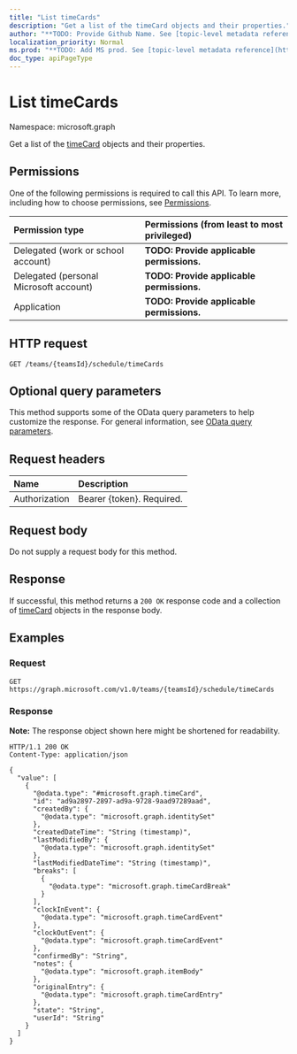 ```yaml
---
title: "List timeCards"
description: "Get a list of the timeCard objects and their properties."
author: "**TODO: Provide Github Name. See [topic-level metadata reference](https://msgo.azurewebsites.net/add/document/guidelines/metadata.html#topic-level-metadata)**"
localization_priority: Normal
ms.prod: "**TODO: Add MS prod. See [topic-level metadata reference](https://msgo.azurewebsites.net/add/document/guidelines/metadata.html#topic-level-metadata)**"
doc_type: apiPageType
---
```


# List timeCards
Namespace: microsoft.graph



Get a list of the [timeCard](../resources/timecard.md) objects and their properties.

## Permissions
One of the following permissions is required to call this API. To learn more, including how to choose permissions, see [Permissions](/graph/permissions-reference).

|Permission type|Permissions (from least to most privileged)|
|:---|:---|
|Delegated (work or school account)|**TODO: Provide applicable permissions.**|
|Delegated (personal Microsoft account)|**TODO: Provide applicable permissions.**|
|Application|**TODO: Provide applicable permissions.**|

## HTTP request

<!-- {
  "blockType": "ignored"
}
-->
``` http
GET /teams/{teamsId}/schedule/timeCards
```

## Optional query parameters
This method supports some of the OData query parameters to help customize the response. For general information, see [OData query parameters](/graph/query-parameters).

## Request headers
|Name|Description|
|:---|:---|
|Authorization|Bearer {token}. Required.|

## Request body
Do not supply a request body for this method.

## Response

If successful, this method returns a `200 OK` response code and a collection of [timeCard](../resources/timecard.md) objects in the response body.

## Examples

### Request
<!-- {
  "blockType": "request",
  "name": "list_timecard"
}
-->
``` http
GET https://graph.microsoft.com/v1.0/teams/{teamsId}/schedule/timeCards
```


### Response
**Note:** The response object shown here might be shortened for readability.
<!-- {
  "blockType": "response",
  "truncated": true,
  "@odata.type": "Collection(microsoft.graph.timeCard)"
}
-->
``` http
HTTP/1.1 200 OK
Content-Type: application/json

{
  "value": [
    {
      "@odata.type": "#microsoft.graph.timeCard",
      "id": "ad9a2897-2897-ad9a-9728-9aad97289aad",
      "createdBy": {
        "@odata.type": "microsoft.graph.identitySet"
      },
      "createdDateTime": "String (timestamp)",
      "lastModifiedBy": {
        "@odata.type": "microsoft.graph.identitySet"
      },
      "lastModifiedDateTime": "String (timestamp)",
      "breaks": [
        {
          "@odata.type": "microsoft.graph.timeCardBreak"
        }
      ],
      "clockInEvent": {
        "@odata.type": "microsoft.graph.timeCardEvent"
      },
      "clockOutEvent": {
        "@odata.type": "microsoft.graph.timeCardEvent"
      },
      "confirmedBy": "String",
      "notes": {
        "@odata.type": "microsoft.graph.itemBody"
      },
      "originalEntry": {
        "@odata.type": "microsoft.graph.timeCardEntry"
      },
      "state": "String",
      "userId": "String"
    }
  ]
}
```

